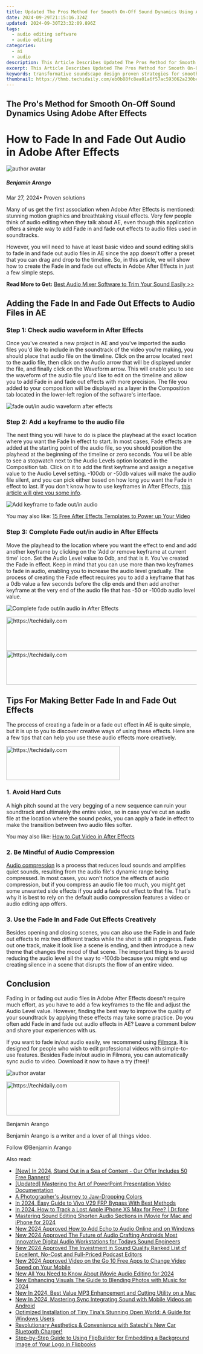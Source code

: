 ```yaml
---
title: Updated The Pros Method for Smooth On-Off Sound Dynamics Using Adobe After Effects for 2024
date: 2024-09-29T21:15:16.324Z
updated: 2024-09-30T23:32:09.896Z
tags: 
  - audio editing software
  - audio editing
categories: 
  - ai
  - audio
description: This Article Describes Updated The Pros Method for Smooth On-Off Sound Dynamics Using Adobe After Effects for 2024
excerpt: This Article Describes Updated The Pros Method for Smooth On-Off Sound Dynamics Using Adobe After Effects for 2024
keywords: transformative soundscape design proven strategies for smooth volume fading and elevating with adobe after effects,the professionals method for removing unwanted sounds from media projects using premiere pro,the ultimate guide to mixing sounds with after effects 2023 update,melodymorphers 2024 the top choice for professional singers sound customization,modern methods of mixing media the latest on adding sound to ae projects 2023s insights and tips,the pros method for smooth on off sound dynamics using adobe after effects,discovering synergy 8 leading platforms offering free sound effects catalogues for the modern creator updated
thumbnail: https://thmb.techidaily.com/eb0b88fc8ea01a6f57ac593062a230bcd4f411a04c405e68f58f5857acd450ec.jpg
---
```


## The Pro's Method for Smooth On-Off Sound Dynamics Using Adobe After Effects

# How to Fade In and Fade Out Audio in Adobe After Effects

![author avatar](https://images.wondershare.com/filmora/article-images/benjamin-arango-author.jpg)

##### Benjamin Arango

 Mar 27, 2024• Proven solutions

Many of us get the first association when Adobe After Effects is mentioned: stunning motion graphics and breathtaking visual effects. Very few people think of audio editing when they talk about AE, even though this application offers a simple way to add Fade in and fade out effects to audio files used in soundtracks.

However, you will need to have at least basic video and sound editing skills to fade in and fade out audio files in AE since the app doesn't offer a preset that you can drag and drop to the timeline. So, in this article, we will show how to create the Fade in and fade out effects in Adobe After Effects in just a few simple steps.

 **Read More to Get:** [Best Audio Mixer Software to Trim Your Sound Easily >>](https://tools.techidaily.com/wondershare/filmora/download/)

## Adding the Fade In and Fade Out Effects to Audio Files in AE

### Step 1: Check audio waveform in After Effects

Once you've created a new project in AE and you've imported the audio files you'd like to include in the soundtrack of the video you're making, you should place that audio file on the timeline. Click on the arrow located next to the audio file, then click on the Audio arrow that will be displayed under the file, and finally click on the Waveform arrow. This will enable you to see the waveform of the audio file you'd like to edit on the timeline and allow you to add Fade in and fade out effects with more precision. The file you added to your composition will be displayed as a layer in the Composition tab located in the lower-left region of the software's interface.

![fade out/in audio waveform after effects](https://images.wondershare.com/filmora/filmorapro/fade-out-in-audio-after-effects-waveform.jpg)

### Step 2: Add a keyframe to the audio file

The next thing you will have to do is place the playhead at the exact location where you want the Fade In effect to start. In most cases, Fade effects are added at the starting point of the audio file, so you should position the playhead at the beginning of the timeline or zero seconds. You will be able to see a stopwatch next to the Audio Levels option located in the Composition tab. Click on it to add the first keyframe and assign a negative value to the Audio Level setting. -100db or -50db values will make the audio file silent, and you can pick either based on how long you want the Fade in effect to last. If you don't know how to use keyframes in After Effects, [this article will give you some info](https://www.schoolofmotion.com/blog/how-to-set-keyframes-after-effects).

![Add keyframe to fade out/in audio](https://images.wondershare.com/filmora/filmorapro/add-keyframe-fade-in-out-audio.jpg)

You may also like: [15 Free After Effects Templates to Power up Your Video](https://tools.techidaily.com/wondershare/filmora/download/)

### Step 3: Complete Fade out/in audio in After Effects

Move the playhead to the location where you want the effect to end and add another keyframe by clicking on the 'Add or remove keyframe at current time' icon. Set the Audio Level value to 0db, and that is it. You've created the Fade in effect. Keep in mind that you can use more than two keyframes to fade in audio, enabling you to increase the audio level gradually. The process of creating the Fade effect requires you to add a keyframe that has a 0db value a few seconds before the clip ends and then add another keyframe at the very end of the audio file that has -50 or -100db audio level value.

![Complete fade out/in audio in After Effects](https://images.wondershare.com/filmora/filmorapro/complete-fade-iin-out-audio-after-effects.jpg)

<!-- affiliate ads begin -->
<a href="https://ephamedtechinc.pxf.io/c/5597632/2137205/26400" target="_top" id="2137205">
  <img src="//a.impactradius-go.com/display-ad/26400-2137205" border="0" alt="https://techidaily.com" width="728" height="90"/>
</a>
<img height="0" width="0" src="https://ephamedtechinc.pxf.io/i/5597632/2137205/26400" style="position:absolute;visibility:hidden;" border="0" />
<!-- affiliate ads end -->

<!-- affiliate ads begin -->
<a href="https://ephamedtechinc.pxf.io/c/5597632/2126492/26400" target="_top" id="2126492">
  <img src="//a.impactradius-go.com/display-ad/26400-2126492" border="0" alt="https://techidaily.com" width="640" height="90"/>
</a>
<img height="0" width="0" src="https://ephamedtechinc.pxf.io/i/5597632/2126492/26400" style="position:absolute;visibility:hidden;" border="0" />
<!-- affiliate ads end -->

## Tips For Making Better Fade In and Fade Out Effects

The process of creating a fade in or a fade out effect in AE is quite simple, but it is up to you to discover creative ways of using these effects. Here are a few tips that can help you use these audio effects more creatively.

<!-- affiliate ads begin -->
<a href="https://aligracehair.sjv.io/c/5597632/2135356/19272" target="_top" id="2135356">
  <img src="//a.impactradius-go.com/display-ad/19272-2135356" border="0" alt="https://techidaily.com" width="300" height="90"/>
</a>
<img height="0" width="0" src="https://aligracehair.sjv.io/i/5597632/2135356/19272" style="position:absolute;visibility:hidden;" border="0" />
<!-- affiliate ads end -->

### 1\. Avoid Hard Cuts

A high pitch sound at the very begging of a new sequence can ruin your soundtrack and ultimately the entire video, so in case you've cut an audio file at the location where the sound peaks, you can apply a fade in effect to make the transition between two audio files softer.

You may also like: [How to Cut Video in After Effects](https://tools.techidaily.com/wondershare/filmora/download/)

### 2\. Be Mindful of Audio Compression

[Audio compression](https://theproaudiofiles.com/compression-techniques/) is a process that reduces loud sounds and amplifies quiet sounds, resulting from the audio file's dynamic range being compressed. In most cases, you won't notice the effects of audio compression, but if you compress an audio file too much, you might get some unwanted side effects if you add a fade out effect to that file. That's why it is best to rely on the default audio compression features a video or audio editing app offers.

### 3\. Use the Fade In and Fade Out Effects Creatively

Besides opening and closing scenes, you can also use the Fade in and fade out effects to mix two different tracks while the shot is still in progress. Fade out one track, make it look like a scene is ending, and then introduce a new theme that changes the mood of that scene. The important thing is to avoid reducing the audio level all the way to -100db because you might end up creating silence in a scene that disrupts the flow of an entire video.

## Conclusion

Fading in or fading out audio files in Adobe After Effects doesn't require much effort, as you have to add a few keyframes to the file and adjust the Audio Level value. However, finding the best way to improve the quality of your soundtrack by applying these effects may take some practice. Do you often add Fade in and fade out audio effects in AE? Leave a comment below and share your experiences with us.

If you want to fade in/out audio easily, we recommend using [Filmora](https://tools.techidaily.com/wondershare/filmora/download/). It is designed for people who wish to edit professional videos with simple-to-use features. Besides Fade in/out audio in Filmora, you can automatically sync audio to video. Download it now to have a try (free)!

![author avatar](https://images.wondershare.com/filmora/article-images/benjamin-arango-author.jpg)

<!-- affiliate ads begin -->
<a href="https://aligracehair.sjv.io/c/5597632/2135370/19272" target="_top" id="2135370">
  <img src="//a.impactradius-go.com/display-ad/19272-2135370" border="0" alt="https://techidaily.com" width="300" height="90"/>
</a>
<img height="0" width="0" src="https://aligracehair.sjv.io/i/5597632/2135370/19272" style="position:absolute;visibility:hidden;" border="0" />
<!-- affiliate ads end -->

Benjamin Arango

Benjamin Arango is a writer and a lover of all things video.

Follow @Benjamin Arango

<ins class="adsbygoogle"
      style="display:block"
      data-ad-client="ca-pub-7571918770474297"
      data-ad-slot="8358498916"
      data-ad-format="auto"
      data-full-width-responsive="true"></ins>

<span class="atpl-alsoreadstyle">Also read:</span>
<div><ul>
<li><a href="https://youtube-tips.techidaily.com/n-2024-stand-out-in-a-sea-of-content-our-offer-includes-50-free-banners/"><u>[New] In 2024, Stand Out in a Sea of Content - Our Offer Includes 50 Free Banners!</u></a></li>
<li><a href="https://screen-recording.techidaily.com/updated-mastering-the-art-of-powerpoint-presentation-video-documentation/"><u>[Updated] Mastering the Art of PowerPoint Presentation Video Documentation</u></a></li>
<li><a href="https://extra-hints.techidaily.com/a-photographers-journey-to-jaw-dropping-colors/"><u>A Photographer's Journey to Jaw-Dropping Colors</u></a></li>
<li><a href="https://bypass-frp.techidaily.com/in-2024-easy-guide-to-vivo-v29-frp-bypass-with-best-methods-by-drfone-android/"><u>In 2024, Easy Guide to Vivo V29 FRP Bypass With Best Methods</u></a></li>
<li><a href="https://ios-location-track.techidaily.com/in-2024-how-to-track-a-lost-apple-iphone-xs-max-for-free-drfone-by-drfone-virtual-ios/"><u>In 2024, How to Track a Lost Apple iPhone XS Max for Free? | Dr.fone</u></a></li>
<li><a href="https://audio-shaping.techidaily.com/mastering-sound-editing-shorten-audio-sections-in-imovie-for-mac-and-iphone-for-2024/"><u>Mastering Sound Editing Shorten Audio Sections in iMovie for Mac and iPhone for 2024</u></a></li>
<li><a href="https://audio-shaping.techidaily.com/new-2024-approved-how-to-add-echo-to-audio-online-and-on-windows/"><u>New 2024 Approved How to Add Echo to Audio Online and on Windows</u></a></li>
<li><a href="https://audio-shaping.techidaily.com/new-2024-approved-the-future-of-audio-crafting-androids-most-innovative-digital-audio-workstations-for-todays-sound-engineers/"><u>New 2024 Approved The Future of Audio Crafting Androids Most Innovative Digital Audio Workstations for Todays Sound Engineers</u></a></li>
<li><a href="https://audio-shaping.techidaily.com/new-2024-approved-the-investment-in-sound-quality-ranked-list-of-excellent-no-cost-and-full-priced-podcast-editors/"><u>New 2024 Approved The Investment in Sound Quality Ranked List of Excellent, No-Cost and Full-Priced Podcast Editors</u></a></li>
<li><a href="https://video-content-creator.techidaily.com/new-2024-approved-video-on-the-go-10-free-apps-to-change-video-speed-on-your-mobile/"><u>New 2024 Approved Video on the Go 10 Free Apps to Change Video Speed on Your Mobile</u></a></li>
<li><a href="https://audio-shaping.techidaily.com/new-all-you-need-to-know-about-imovie-audio-editing-for-2024/"><u>New All You Need to Know About iMovie Audio Editing for 2024</u></a></li>
<li><a href="https://audio-shaping.techidaily.com/new-enhancing-visuals-the-guide-to-blending-photos-with-music-for-2024/"><u>New Enhancing Visuals The Guide to Blending Photos with Music for 2024</u></a></li>
<li><a href="https://audio-shaping.techidaily.com/new-in-2024-best-value-mp3-enhancement-and-cutting-utility-on-a-mac/"><u>New In 2024, Best Value MP3 Enhancement and Cutting Utility on a Mac</u></a></li>
<li><a href="https://audio-shaping.techidaily.com/new-in-2024-mastering-sync-integrating-sound-with-mobile-videos-on-android/"><u>New In 2024, Mastering Sync Integrating Sound with Mobile Videos on Android</u></a></li>
<li><a href="https://win-answers.techidaily.com/optimized-installation-of-tiny-tinas-stunning-open-world-a-guide-for-windows-users/"><u>Optimized Installation of Tiny Tina's Stunning Open World: A Guide for Windows Users</u></a></li>
<li><a href="https://hardware-tips.techidaily.com/revolutionary-aesthetics-and-convenience-with-satechis-new-car-bluetooth-charger/"><u>Revolutionary Aesthetics & Convenience with Satechi's New Car Bluetooth Charger!</u></a></li>
<li><a href="https://win-extraordinary.techidaily.com/step-by-step-guide-to-using-flipbuilder-for-embedding-a-background-image-of-your-logo-in-flipbooks/"><u>Step-by-Step Guide to Using FlipBuilder for Embedding a Background Image of Your Logo in Flipbooks</u></a></li>
</ul></div>

